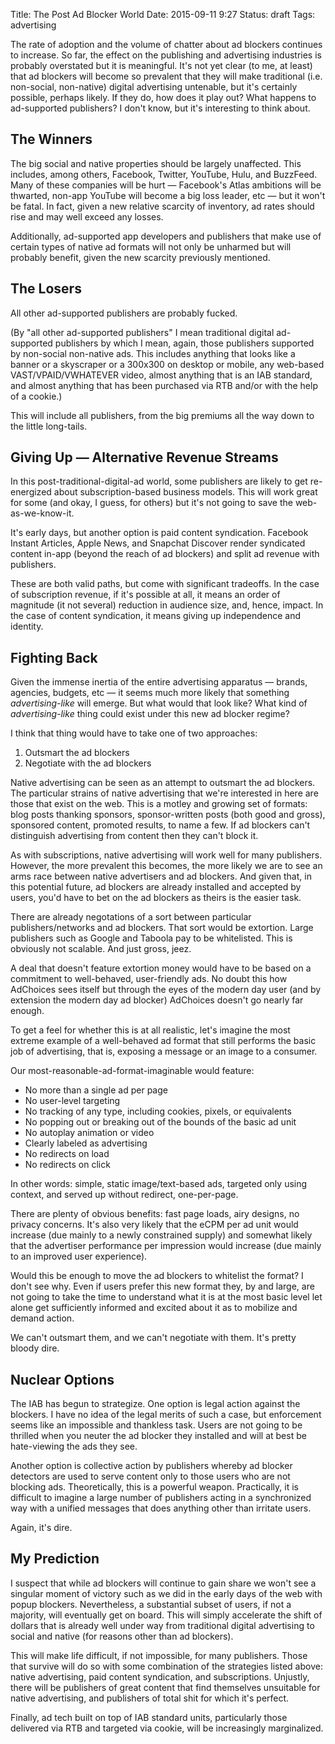 Title: The Post Ad Blocker World
Date: 2015-09-11 9:27
Status: draft
Tags: advertising

The rate of adoption and the volume of chatter about ad blockers continues to increase. So far, the effect on the publishing and advertising industries is probably overstated but it is meaningful. It's not yet clear (to me, at least) that ad blockers will become so prevalent that they will make traditional (i.e. non-social, non-native) digital advertising untenable, but it's certainly possible, perhaps likely. If they do, how does it play out? What happens to ad-supported publishers? I don't know, but it's interesting to think about.

The Winners
-----------

The big social and native properties should be largely unaffected. This includes, among others, Facebook, Twitter, YouTube, Hulu, and BuzzFeed. Many of these companies will be hurt — Facebook's Atlas ambitions will be thwarted, non-app YouTube will become a big loss leader, etc — but it won't be fatal. In fact, given a new relative scarcity of inventory, ad rates should rise and may well exceed any losses.

Additionally, ad-supported app developers and publishers that make use of certain types of native ad formats will not only be unharmed but will probably benefit, given the new scarcity previously mentioned.

The Losers
----------

All other ad-supported publishers are probably fucked.

(By "all other ad-supported publishers" I mean traditional digital ad-supported publishers by which I mean, again, those publishers supported by non-social non-native ads. This includes anything that looks like a banner or a skyscraper or a 300x300 on desktop or mobile, any web-based VAST/VPAID/VWHATEVER video, almost anything that is an IAB standard, and almost anything that has been purchased via RTB and/or with the help of a cookie.)

This will include all publishers, from the big premiums all the way down to the little long-tails.

Giving Up — Alternative Revenue Streams
---------------------------------------

In this post-traditional-digital-ad world, some publishers are likely to get re-energized about subscription-based business models. This will work great for some (and okay, I guess, for others) but it's not going to save the web-as-we-know-it.

It's early days, but another option is paid content syndication. Facebook Instant Articles, Apple News, and Snapchat Discover render syndicated content in-app (beyond the reach of ad blockers) and split ad revenue with publishers.

These are both valid paths, but come with significant tradeoffs. In the case of subscription revenue, if it's possible at all, it means an order of magnitude (it not several) reduction in audience size, and, hence, impact. In the case of content syndication, it means giving up independence and identity.

Fighting Back
-------------

Given the immense inertia of the entire advertising apparatus — brands, agencies, budgets, etc — it seems much more likely that something *advertising-like* will emerge. But what would that look like? What kind of *advertising-like* thing could exist under this new ad blocker regime?

I think that thing would have to take one of two approaches:

1. Outsmart the ad blockers
2. Negotiate with the ad blockers

Native advertising can be seen as an attempt to outsmart the ad blockers. The particular strains of native advertising that we're interested in here are those that exist on the web. This is a motley and growing set of formats: blog posts thanking sponsors, sponsor-written posts (both good and gross), sponsored content, promoted results, to name a few. If ad blockers can't distinguish advertising from content then they can't block it.

As with subscriptions, native advertising will work well for many publishers. However, the more prevalent this becomes, the more likely we are to see an arms race between native advertisers and ad blockers. And given that, in this potential future, ad blockers are already installed and accepted by users, you'd have to bet on the ad blockers as theirs is the easier task.

There are already negotations of a sort between particular publishers/networks and ad blockers. That sort would be extortion. Large publishers such as Google and Taboola pay to be whitelisted. This is obviously not scalable. And just gross, jeez.

A deal that doesn't feature extortion money would have to be based on a commitment to well-behaved, user-friendly ads. No doubt this how AdChoices sees itself but through the eyes of the modern day user (and by extension the modern day ad blocker) AdChoices doesn't go nearly far enough.

To get a feel for whether this is at all realistic, let's imagine the most extreme example of a well-behaved ad format that still performs the basic job of advertising, that is, exposing a message or an image to a consumer.

Our most-reasonable-ad-format-imaginable would feature:

* No more than a single ad per page
* No user-level targeting
* No tracking of any type, including cookies, pixels, or equivalents
* No popping out or breaking out of the bounds of the basic ad unit
* No autoplay animation or video
* Clearly labeled as advertising
* No redirects on load
* No redirects on click

In other words: simple, static image/text-based ads, targeted only using context, and served up without redirect, one-per-page.

There are plenty of obvious benefits: fast page loads, airy designs, no privacy concerns. It's also very likely that the eCPM per ad unit would increase (due mainly to a newly constrained supply) and somewhat likely that the advertiser performance per impression would increase (due mainly to an improved user experience).

Would this be enough to move the ad blockers to whitelist the format? I don't see why. Even if users prefer this new format they, by and large, are not going to take the time to understand what it is at the most basic level let alone get sufficiently informed and excited about it as to mobilize and demand action.

We can't outsmart them, and we can't negotiate with them. It's pretty bloody dire.

Nuclear Options
---------------

The IAB has begun to strategize. One option is legal action against the blockers. I have no idea of the legal merits of such a case, but enforcement seems like an impossible and thankless task. Users are not going to be thrilled when you neuter the ad blocker they installed and will at best be hate-viewing the ads they see.

Another option is collective action by publishers whereby ad blocker detectors are used to serve content only to those users who are not blocking ads. Theoretically, this is a powerful weapon. Practically, it is difficult to imagine a large number of publishers acting in a synchronized way with a unified messages that does anything other than irritate users.

Again, it's dire.

My Prediction
-------------

I suspect that while ad blockers will continue to gain share we won't see a singular moment of victory such as we did in the early days of the web with popup blockers. Nevertheless, a substantial subset of users, if not a majority, will eventually get on board. This will simply accelerate the shift of dollars that is already well under way from traditional digital advertising to social and native (for reasons other than ad blockers).

This will make life difficult, if not impossible, for many publishers. Those that survive will do so with some combination of the strategies listed above: native advertising, paid content syndication, and subscriptions. Unjustly, there will be publishers of great content that find themselves unsuitable for native advertising, and publishers of total shit for which it's perfect.

Finally, ad tech built on top of IAB standard units, particularly those delivered via RTB and targeted via cookie, will be increasingly marginalized.
